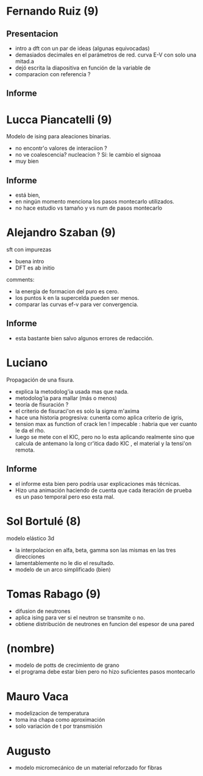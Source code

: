 # Fernando Ruiz (9)

## Presentacion
- intro a dft con un par de ideas (algunas equivocadas)
- demasiados decimales en el parámetros de red. curva E-V con solo una mitad.a
- dejó escrita la diapositiva en función de la variable de
- comparacion con referencia ?

## Informe

# Lucca Piancatelli (9)

Modelo de ising para aleaciones binarias.

- no encontr'o valores de interaciion ?
- no ve coalescencia? nucleacion ? Sí: le cambio el signoaa
- muy bien

## Informe

- está bien,
- en ningún momento menciona los pasos montecarlo utilizados.
- no hace estudio vs tamaño y vs num de pasos montecarlo

# Alejandro Szaban (9)

sft con impurezas

- buena intro
- DFT es ab initio

comments: 
 - la energia de formacion del puro es cero.
 - los puntos k en la supercelda pueden ser menos.
 - comparar las curvas ef-v para ver convergencia.

## Informe

- esta bastante bien salvo algunos errores de redacción.

# Luciano
Propagación de una fisura.

- explica la metodolog'ia usada mas que nada. 
- metodolog'ia para mallar (más o menos)
- teoría de fisuración ?
- el criterio de fisuraci'on es solo la sigma m'axima
- hace una historia progresiva: cunenta como aplica criterio de igris, 
- tension max as function of crack len ! impecable : habria que ver cuanto le da el rho.
- luego se mete con el KIC, pero no lo esta aplicando realmente sino que calcula de antemano la long cr'itica 
dado KIC , el material y la tensi'on remota.

## Informe

- el informe esta bien pero podría usar explicaciones más técnicas. 
- Hizo una animación haciendo de cuenta que cada iteración de prueba es un paso temporal pero eso esta mal.



# Sol Bortulé (8)

modelo elástico 3d

- la interpolacion en alfa, beta, gamma son las mismas en las tres direcciones
- lamentablemente no le dio el resultado.
- modelo de un arco simplificado (bien)


# Tomas Rabago (9)

- difusion de neutrones 
- aplica ising para ver si el neutron se transmite o no.
- obtiene distribución de neutrones en funcion del espesor de una pared

# (nombre) 

- modelo de potts de crecimiento de grano
- el programa debe estar bien pero no hizo suficientes pasos montecarlo

# Mauro Vaca 

- modelizacion de temperatura
- toma ina chapa como aproximación
- solo variación de t por transmisión

# Augusto

- modelo micromecánico de un material reforzado for fibras
